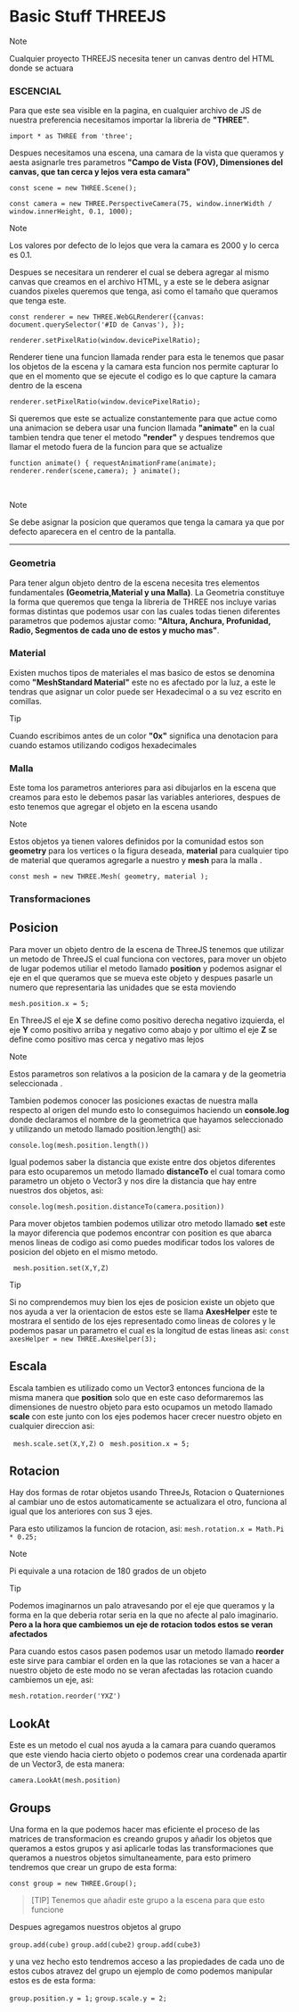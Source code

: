 # Basic Stuff THREEJS

> [!NOTE]
> Cualquier proyecto THREEJS necesita tener un canvas dentro del HTML donde se actuara 

### ESCENCIAL
Para que este sea visible en la pagina, en cualquier archivo de JS de nuestra preferencia necesitamos importar la libreria de **"THREE"**.

``` import * as THREE from 'three'; ```

Despues necesitamos una escena, una camara de la vista que queramos y aesta asignarle tres parametros **"Campo de Vista (FOV), Dimensiones del canvas, que tan cerca y lejos vera esta camara"**

``` const scene = new THREE.Scene();  ```

``` const camera = new THREE.PerspectiveCamera(75, window.innerWidth / window.innerHeight, 0.1, 1000); ```

> [!NOTE]
> Los valores por defecto de lo lejos que vera la camara es 2000 y lo cerca es 0.1.

Despues se necesitara un renderer el cual se debera agregar al mismo canvas que creamos en el archivo HTML, y a este se le debera asignar cuandos pixeles queremos que tenga, asi como el tamaño que queramos que tenga este.

``` const renderer = new THREE.WebGLRenderer({canvas: document.querySelector('#ID de Canvas'), }); ```

``` renderer.setPixelRatio(window.devicePixelRatio); ```

Renderer tiene una funcion llamada render para esta le tenemos que pasar los objetos de la escena y la camara esta funcion nos permite capturar lo que en el momento que se ejecute el codigo es lo que capture la camara dentro de la escena

``` renderer.setPixelRatio(window.devicePixelRatio); ```

Si queremos que este se actualize constantemente para que actue como una animacion se debera usar una funcion llamada **"animate"** en la cual tambien tendra que tener el metodo **"render"** y despues tendremos que llamar el metodo fuera de la funcion para que se actualize

``` function animate() { requestAnimationFrame(animate); renderer.render(scene,camera); } animate(); ```

<br>

> [!NOTE]
> Se debe asignar la posicion que queramos que tenga la camara ya que por defecto aparecera en el centro de la pantalla.

<hr>

### Geometria

Para tener algun objeto dentro de la escena necesita tres elementos fundamentales **(Geometria,Material y una Malla)**. La Geometria constituye la forma que queremos que tenga la libreria de THREE nos incluye varias formas distintas que podemos usar con las cuales todas tienen diferentes parametros que podemos ajustar como: **"Altura, Anchura, Profunidad, Radio, Segmentos de cada uno de estos y mucho mas"**.

### Material
Existen muchos tipos de materiales el mas basico de estos se denomina como **"MeshStandard Material"** este no es afectado por la luz, a este le tendras que asignar un color puede ser Hexadecimal o a su vez escrito en comillas.

> [!TIP]
> Cuando escribimos antes de un color **"0x"** significa una denotacion para cuando estamos utilizando codigos hexadecimales 

### Malla
Este toma los parametros anteriores para asi dibujarlos en la escena que creamos para esto le debemos pasar las variables anteriores, despues de esto tenemos que agregar el objeto en la escena usando 

> [!NOTE]
> Estos objetos ya tienen valores definidos por la comunidad estos son **geometry** para los vertices o la figura deseada, **material** para cualquier tipo de material que queramos agregarle a nuestro y **mesh** para la malla .

``` const mesh = new THREE.Mesh( geometry, material ); ```


### Transformaciones 

## Posicion
Para mover un objeto dentro de la escena de ThreeJS tenemos que utilizar un metodo de ThreeJS el cual funciona con vectores, para mover un objeto de lugar podemos utiliar el metodo llamado **position** y podemos asignar el eje en el que queramos que se mueva este objeto y despues pasarle un numero que representaria las unidades que se esta moviendo

``` mesh.position.x = 5; ```

En ThreeJS el eje **X** se define como positivo derecha negativo izquierda, el eje **Y** como positivo arriba y negativo como abajo y por ultimo el eje **Z** se define como positivo mas cerca y negativo mas lejos

> [!NOTE]
> Estos parametros son relativos a la posicion de la camara y de la geometria seleccionada .

Tambien podemos conocer las posiciones exactas de nuestra malla respecto al origen del mundo esto lo conseguimos haciendo un **console.log** donde declaramos el nombre de la geometrica que hayamos seleccionado y utilizando un metodo llamado position.length() asi:

``` console.log(mesh.position.length()) ```

Igual podemos saber la distancia que existe entre dos objetos diferentes para esto ocuparemos un metodo llamado **distanceTo** el cual tomara como parametro un objeto o Vector3 y nos dire la distancia que hay entre nuestros dos objetos, asi:

``` console.log(mesh.position.distanceTo(camera.position)) ```

Para mover objetos tambien podemos utilizar otro metodo llamado **set** este la mayor diferencia que podemos encontrar con position es que abarca menos lineas de codigo asi como puedes modificar todos los valores de posicion del objeto en el mismo metodo.

``` mesh.position.set(X,Y,Z)```

> [!TIP]
> Si no comprendemos muy bien los ejes de posicion existe un objeto que nos ayuda a ver la orientacion de estos este se llama **AxesHelper** este te mostrara el sentido de los ejes representado como lineas de colores y le podemos pasar un parametro el cual es la longitud de estas lineas asi: ```const axesHelper = new THREE.AxesHelper(3);```

## Escala
Escala tambien es utilizado como un Vector3 entonces funciona de la misma manera que **position** solo que en este caso deformaremos las dimensiones de nuestro objeto para esto ocupamos un metodo llamado **scale** con este junto con los ejes podemos hacer crecer nuestro objeto en cualquier direccion asi:

``` mesh.scale.set(X,Y,Z)``` o ``` mesh.position.x = 5;```

## Rotacion
Hay dos formas de rotar objetos usando ThreeJs, Rotacion o Quaterniones al cambiar uno de estos automaticamente se actualizara el otro, funciona al igual que los anteriores con sus 3 ejes.


Para esto utilizamos la funcion de rotacion, asi:
``` mesh.rotation.x = Math.Pi * 0.25; ```

> [!NOTE]
> Pi equivale a una rotacion de 180 grados de un objeto

> [!TIP]
> Podemos imaginarnos un palo atravesando por el eje que queramos y la forma en la que deberia rotar seria en la que no afecte al palo imaginario. **Pero a la hora que cambiemos un eje de rotacion todos estos se veran afectados**

Para cuando estos casos pasen podemos usar un metodo llamado **reorder** este sirve para cambiar el orden en la que las rotaciones se van a hacer a nuestro objeto de este modo no se veran afectadas las rotacion cuando cambiemos un eje, asi:

``` mesh.rotation.reorder('YXZ') ```

## LookAt
Este es un metodo el cual nos ayuda a la camara para cuando queramos que este viendo hacia cierto objeto o podemos crear una cordenada apartir de un Vector3, de esta manera:

``` camera.LookAt(mesh.position) ```


## Groups
Una forma en la que podemos hacer mas eficiente el proceso de las matrices de transformacion es creando grupos y añadir los objetos que queramos a estos grupos y asi aplicarle todas las transformaciones que queramos a nuestros objetos simultaneamente, para esto primero tendremos que crear un grupo de esta forma:

``` const group = new THREE.Group(); ```

> [TIP]
> Tenemos que añadir este grupo a la escena para que esto funcione

Despues agregamos nuestros objetos al grupo

``` group.add(cube) ``` ``` group.add(cube2) ``` ``` group.add(cube3) ``` 

y una vez hecho esto tendremos acceso a las propiedades de cada uno de estos cubos atravez del grupo un ejemplo de como podemos manipular estos es de esta forma:

``` group.position.y = 1; ``` ``` group.scale.y = 2; ```
